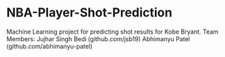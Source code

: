 # NBA-Player-Shot-Prediction
Machine Learning project for predicting shot results for Kobe Bryant.
Team Members: 
Jujhar Singh Bedi (github.com/jsb19)
Abhimanyu Patel (github.com/abhimanyu-patel)
